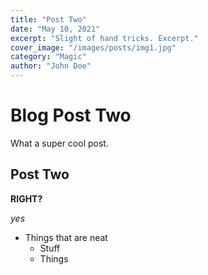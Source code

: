 ```yaml
---
title: "Post Two"
date: "May 10, 2021"
excerpt: "Slight of hand tricks. Excerpt."
cover_image: "/images/posts/img1.jpg"
category: "Magic"
author: "John Doe"
---
```


# Blog Post Two

What a super cool post.

## Post Two

**RIGHT?**

_yes_

-   Things that are neat
    -   Stuff
    -   Things
